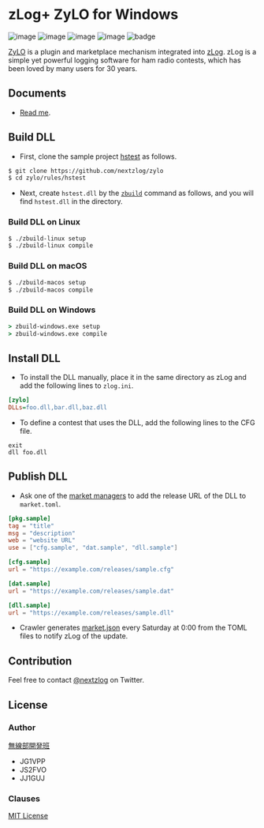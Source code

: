 zLog+ ZyLO for Windows
====

![image](https://img.shields.io/badge/Go-1.17-red.svg)
![image](https://img.shields.io/badge/Rust-1.56-red.svg)
![image](https://img.shields.io/badge/Delphi-10.4-red.svg)
![image](https://img.shields.io/badge/license-MIT-darkblue.svg)
![badge](https://github.com/nextzlog/zylo/actions/workflows/build.yaml/badge.svg)

[ZyLO](https://github.com/nextzlog/zylo) is a plugin and marketplace mechanism integrated into [zLog](http://zlog.org).
zLog is a simple yet powerful logging software for ham radio contests, which has been loved by many users for 30 years.

## Documents

- [Read me](https://zylo.pafelog.net/manual).

## Build DLL

- First, clone the sample project [hstest](https://github.com/nextzlog/zylo/tree/master/rules/hstest) as follows.

```sh
$ git clone https://github.com/nextzlog/zylo
$ cd zylo/rules/hstest
```

- Next, create `hstest.dll` by the [`zbuild`](https://github.com/nextzlog/zylo/releases/tag/zbuild) command as follows, and you will find `hstest.dll` in the directory.

### Build DLL on Linux

```sh
$ ./zbuild-linux setup
$ ./zbuild-linux compile
```

### Build DLL on macOS

```sh
$ ./zbuild-macos setup
$ ./zbuild-macos compile
```

### Build DLL on Windows

```bat
> zbuild-windows.exe setup
> zbuild-windows.exe compile
```

## Install DLL

- To install the DLL manually, place it in the same directory as zLog and add the following lines to `zlog.ini`.

```ini
[zylo]
DLLs=foo.dll,bar.dll,baz.dll
```

- To define a contest that uses the DLL, add the following lines to the CFG file.

```
exit
dll foo.dll
```

## Publish DLL

- Ask one of the [market managers](https://github.com/nextzlog/zylo/blob/master/src/market.list) to add the release URL of the DLL to `market.toml`.

```toml
[pkg.sample]
tag = "title"
msg = "description"
web = "website URL"
use = ["cfg.sample", "dat.sample", "dll.sample"]

[cfg.sample]
url = "https://example.com/releases/sample.cfg"

[dat.sample]
url = "https://example.com/releases/sample.dat"

[dll.sample]
url = "https://example.com/releases/sample.dll"
```

- Crawler generates [market.json](https://zylo.pafelog.net/market.json) every Saturday at 0:00 from the TOML files to notify zLog of the update.

## Contribution

Feel free to contact [@nextzlog](https://twitter.com/nextzlog) on Twitter.

## License

### Author

[無線部開発班](https://pafelog.net)

- JG1VPP
- JS2FVO
- JJ1GUJ

### Clauses

[MIT License](LICENSE)
